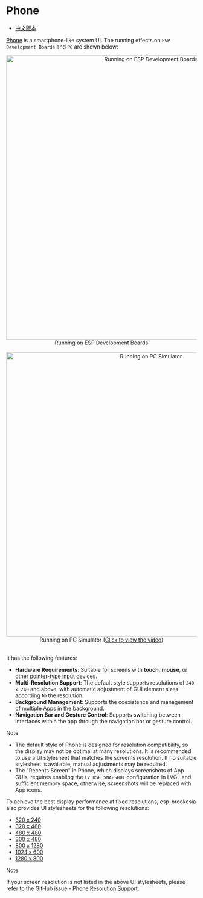 # Phone

* [中文版本](./system_ui_phone_CN.md)

[Phone](../src/systems/phone/) is a smartphone-like system UI. The running effects on `ESP Development Boards` and `PC` are shown below:

<div align="center">
    <img src="https://dl.espressif.com/AE/esp-dev-kits/esp_ui_phone_demo_esp.jpg" alt ="Running on ESP Development Boards" width="750">
</div>

<div align="center">
    Running on ESP Development Boards
</div>
<br>

<div align="center">
    <img src="https://dl.espressif.com/AE/esp-dev-kits/esp_ui_phone_pc_1024_600_3.gif" alt ="Running on PC Simulator" width="750">
</div>

<div align="center">
    Running on PC Simulator</a> (<a href="https://dl.espressif.com/AE/esp-dev-kits/esp_ui_phone_pc_1024_600_1.mp4">Click to view the video</a>)
</div>
<br>

It has the following features:

- **Hardware Requirements**: Suitable for screens with **touch**, **mouse**, or other [pointer-type input devices](https://docs.lvgl.io/master/porting/indev.html#touchpad-mouse-or-any-pointer).
- **Multi-Resolution Support**: The default style supports resolutions of `240 x 240` and above, with automatic adjustment of GUI element sizes according to the resolution.
- **Background Management**: Supports the coexistence and management of multiple Apps in the background.
- **Navigation Bar and Gesture Control**: Supports switching between interfaces within the app through the navigation bar or gesture control.

> [!NOTE]
> * The default style of Phone is designed for resolution compatibility, so the display may not be optimal at many resolutions. It is recommended to use a UI stylesheet that matches the screen's resolution. If no suitable stylesheet is available, manual adjustments may be required.
> * The "Recents Screen" in Phone, which displays screenshots of App GUIs, requires enabling the `LV_USE_SNAPSHOT` configuration in LVGL and sufficient memory space; otherwise, screenshots will be replaced with App icons.

To achieve the best display performance at fixed resolutions, esp-brookesia also provides UI stylesheets for the following resolutions:

- [320 x 240](../src/systems/phone/stylesheets/320_240/)
- [320 x 480](../src/systems/phone/stylesheets/320_480/)
- [480 x 480](../src/systems/phone/stylesheets/480_480/)
- [800 x 480](../src/systems/phone/stylesheets/800_480/)
- [800 x 1280](../src/systems/phone/stylesheets/800_1280/)
- [1024 x 600](../src/systems/phone/stylesheets/1024_600/)
- [1280 x 800](../src/systems/phone/stylesheets/1280_800/)

> [!NOTE]
> If your screen resolution is not listed in the above UI stylesheets, please refer to the GitHub issue - [Phone Resolution Support](https://github.com/espressif/esp-brookesia/issues/5).
